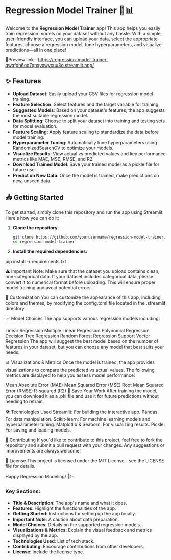 # Regression Model Trainer 🚀📊

Welcome to the **Regression Model Trainer** app! This app helps you easily train regression models on your dataset without any hassle. With a simple, user-friendly interface, you can upload your data, select the appropriate features, choose a regression model, tune hyperparameters, and visualize predictions—all in one place!

🔗Preview link - https://regression-model-trainer-qwafgh6oo7qnxyxwycuu3o.streamlit.app/

## ✨ Features


- **Upload Dataset**: Easily upload your CSV files for regression model training.
- **Feature Selection**: Select features and the target variable for training.
- **Suggested Models**: Based on your dataset's features, the app suggests the most suitable regression model.
- **Data Splitting**: Choose to split your dataset into training and testing sets for model evaluation.
- **Feature Scaling**: Apply feature scaling to standardize the data before model training.
- **Hyperparameter Tuning**: Automatically tune hyperparameters using RandomizedSearchCV to optimize your models.
- **Visualize Results**: View actual vs predicted values and key performance metrics like MAE, MSE, RMSE, and R2.
- **Download Trained Model**: Save your trained model as a pickle file for future use.
- **Predict on New Data**: Once the model is trained, make predictions on new, unseen data.

## 📥 Getting Started

To get started, simply clone this repository and run the app using Streamlit. Here's how you can do it:

1. **Clone the repository**:

   ```bash
   git clone https://github.com/yourusername/regression-model-trainer.git
   cd regression-model-trainer

2. **Install the required dependencies:**

pip install -r requirements.txt

⚠️ Important Note:
Make sure that the dataset you upload contains clean, non-categorical data. If your dataset includes categorical data, please convert it to numerical format before uploading. This will ensure proper model training and avoid potential errors.

🎨 Customization
You can customize the appearance of this app, including colors and themes, by modifying the config.toml file located in the .streamlit directory.

📈 Model Choices
The app supports various regression models including:

Linear Regression
Multiple Linear Regression
Polynomial Regression
Decision Tree Regression
Random Forest Regression
Support Vector Regression
The app will suggest the best model based on the number of features in your dataset, but you can choose any model that best suits your needs.

📊 Visualizations & Metrics
Once the model is trained, the app provides visualizations to compare the predicted vs actual values. The following metrics are displayed to help you assess model performance:

Mean Absolute Error (MAE)
Mean Squared Error (MSE)
Root Mean Squared Error (RMSE)
R-squared (R2)
💾 Save Your Work
After training the model, you can download it as a .pkl file and use it for future predictions without needing to retrain.

🛠️ Technologies Used
Streamlit: For building the interactive app.
Pandas: For data manipulation.
Scikit-learn: For machine learning models and hyperparameter tuning.
Matplotlib & Seaborn: For visualizing results.
Pickle: For saving and loading models.


🤝 Contributing
If you'd like to contribute to this project, feel free to fork the repository and submit a pull request with your changes. Any suggestions or improvements are always welcome!

📄 License
This project is licensed under the MIT License - see the LICENSE file for details.

Happy Regression Modeling! 🎉📉

### Key Sections:
- **Title & Description**: The app's name and what it does.
- **Features**: Highlight the functionalities of the app.
- **Getting Started**: Instructions for setting up the app locally.
- **Important Note**: A caution about data preparation.
- **Model Choices**: Details on the supported regression models.
- **Visualizations & Metrics**: Explain the visual feedback and metrics displayed by the app.
- **Technologies Used**: List of tech stack.
- **Contributing**: Encourage contributions from other developers.
- **License**: Include the license type.


